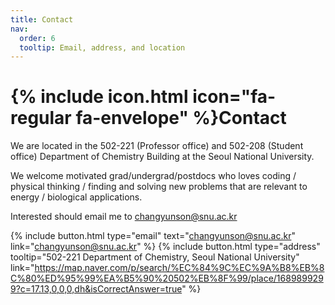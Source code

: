 ```yaml
---
title: Contact
nav:
  order: 6
  tooltip: Email, address, and location
---
```


# {% include icon.html icon="fa-regular fa-envelope" %}Contact

We are located in the 502-221 (Professor office) and 502-208 (Student office) Department of Chemistry Building at the Seoul National University.

We welcome motivated grad/undergrad/postdocs who loves coding / physical thinking / finding and solving new problems that are relevant to energy / biological applications. 

Interested should email me to changyunson@snu.ac.kr

{%
  include button.html
  type="email"
  text="changyunson@snu.ac.kr"
  link="changyunson@snu.ac.kr"
%}
{%
  include button.html
  type="address"
  tooltip="502-221 Department of Chemistry, Seoul National University"
  link="https://map.naver.com/p/search/%EC%84%9C%EC%9A%B8%EB%8C%80%ED%95%99%EA%B5%90%20502%EB%8F%99/place/1689899299?c=17.13,0,0,0,dh&isCorrectAnswer=true"
%}

